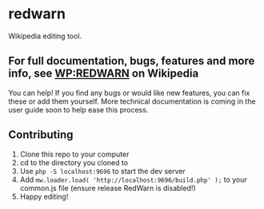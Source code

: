 # redwarn
Wikipedia editing tool.

## For full documentation, bugs, features and more info, see [WP:REDWARN](https://en.wikipedia.org/wiki/WP:REDWARN) on Wikipedia

You can help! If you find any bugs or would like new features, you can fix these or add them yourself. More technical documentation is coming in the user guide soon to help ease this process.

## Contributing
1. Clone this repo to your computer
2. cd to the directory you cloned to
3. Use `php -S localhost:9696` to start the dev server
4. Add `mw.loader.load( 'http://localhost:9696/build.php' );` to your common.js file (ensure release RedWarn is disabled!)
5. Happy editing!
